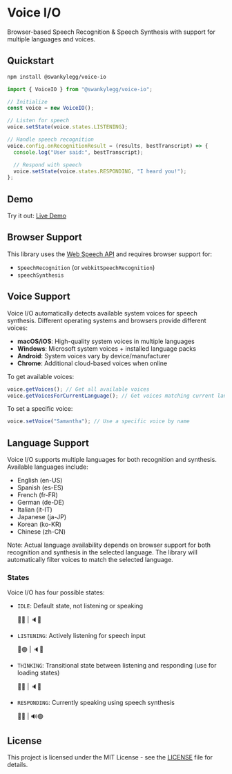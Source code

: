# Voice I/O

Browser-based Speech Recognition & Speech Synthesis with support for multiple languages and voices.

## Quickstart

```bash
npm install @swankylegg/voice-io
```

```javascript
import { VoiceIO } from "@swankylegg/voice-io";

// Initialize
const voice = new VoiceIO();

// Listen for speech
voice.setState(voice.states.LISTENING);

// Handle speech recognition
voice.config.onRecognitionResult = (results, bestTranscript) => {
  console.log("User said:", bestTranscript);

  // Respond with speech
  voice.setState(voice.states.RESPONDING, "I heard you!");
};
```

## Demo

Try it out: [Live Demo](https://swankylegg.github.io/voice-io/)

## Browser Support

This library uses the [Web Speech API](https://caniuse.com/?search=Web%20Speech%20API) and requires browser support for:

- `SpeechRecognition` (or `webkitSpeechRecognition`)
- `speechSynthesis`

## Voice Support

Voice I/O automatically detects available system voices for speech synthesis. Different operating systems and browsers provide different voices:

- **macOS/iOS**: High-quality system voices in multiple languages
- **Windows**: Microsoft system voices + installed language packs
- **Android**: System voices vary by device/manufacturer
- **Chrome**: Additional cloud-based voices when online

To get available voices:

```javascript
voice.getVoices(); // Get all available voices
voice.getVoicesForCurrentLanguage(); // Get voices matching current language
```

To set a specific voice:

```javascript
voice.setVoice("Samantha"); // Use a specific voice by name
```

## Language Support

Voice I/O supports multiple languages for both recognition and synthesis. Available languages include:

- English (en-US)
- Spanish (es-ES)
- French (fr-FR)
- German (de-DE)
- Italian (it-IT)
- Japanese (ja-JP)
- Korean (ko-KR)
- Chinese (zh-CN)

Note: Actual language availability depends on browser support for both recognition and synthesis in the selected language. The library will automatically filter voices to match the selected language.

### States

Voice I/O has four possible states:

- `IDLE`: Default state, not listening or speaking

  🎤🚫 | 🔈🚫

- `LISTENING`: Actively listening for speech input

  🎤🟢 | 🔈🚫

- `THINKING`: Transitional state between listening and responding (use for loading states)

  🎤🚫 | 🔈🚫

- `RESPONDING`: Currently speaking using speech synthesis

  🎤🚫 | 🔊🟢

## License

This project is licensed under the MIT License - see the [LICENSE](LICENSE) file for details.
